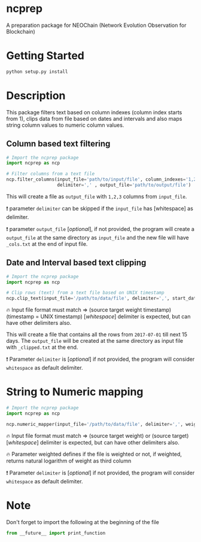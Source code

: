 # ncprep
A preparation package for NEOChain (Network Evolution Observation for Blockchain)

# Getting Started
```python
python setup.py install
```

# Description
This package filters text based on column indexes (column index starts from 1), clips data from file based on dates and
intervals and also maps string column values to numeric column values.

## Column based text filtering
```python
# Import the ncprep package
import ncprep as ncp

# Filter columns from a text file
ncp.filter_columns(input_file='path/to/input/file', column_indexes='1,2,3',
                   delimiter=',' , output_file='path/to/output/file')
```

This will create a file as `output_file` with `1,2,3` columns from `input_file`. 

:exclamation: parameter `delimiter` can be skipped if the `input_file` has \[whitespace\] as delimiter.

:exclamation: parameter `output_file` \[*optional*\], if not provided, the program will create a `output_file` at the
same directory as `input_file` and the new file will have `_cols.txt` at the end of input file.

## Date and Interval based text clipping
```python
# Import the ncprep package
import ncprep as ncp

# Clip rows (text) from a text file based on UNIX timestamp
ncp.clip_text(input_file='/path/to/data/file', delimiter=',', start_date='2017-07-01', interval=15)

```
:fire: Input file format must match => (source target weight timestamp) (timestamp = UNIX timestamp)
\[*whitespace*\] delimiter is expected, but can have other delimiters also.

This will create a file that contains all the rows from `2017-07-01` till next 15 days. The `output_file` will be
created at the same directory as input file with `_clipped.txt` at the end.

:exclamation: Parameter `delimiter` is \[*optional*\] if not provided, the program will consider `whitespace` as default
delimiter.

# String to Numeric mapping
```python
# Import the ncprep package
import ncprep as ncp

ncp.numeric_mapper(input_file='/path/to/data/file', delimiter=',', weighted='yes')

```
:fire: Input file format must match => (source target weight) or (source target)
\[*whitespace*\] delimiter is expected, but can have other delimiters also.

:fire: Parameter weighted defines if the file is weighted or not, if weighted, returns natural logarithm of weight as
third column

:exclamation: Parameter `delimiter` is \[*optional*\] if not provided, the program will consider `whitespace` as default
delimiter.

# Note
Don't forget to import the following at the beginning of the file
```python
from __future__ import print_function
```
